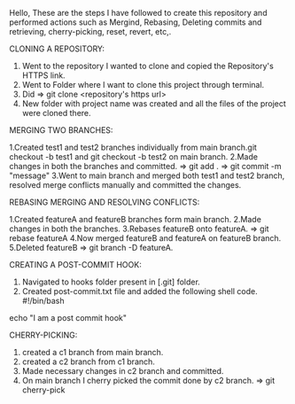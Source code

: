 Hello, These are the steps I have followed to create this repository and performed actions such as Mergind, Rebasing, Deleting commits and retrieving, cherry-picking, reset, revert, etc,.


CLONING A REPOSITORY:

1. Went to the repository I wanted to clone and copied the Repository's HTTPS link.
2. Went to Folder where I want to clone this project through terminal.
3. Did => git clone <repository's https url>
4. New folder with project name was created and all the files of the project were cloned there.


MERGING TWO BRANCHES:

1.Created test1 and test2 branches individually from main branch.git checkout -b test1 and git checkout -b test2 on main branch.
2.Made changes in both the branches and committed. => git add . => git commit -m "message"
3.Went to main branch and merged both test1 and test2 branch, resolved merge conflicts manually and committed the changes.


REBASING MERGING AND RESOLVING CONFLICTS:

1.Created featureA and featureB branches form main branch.
2.Made changes in both the branches.
3.Rebases featureB onto featureA. => git rebase featureA
4.Now merged featureB and featureA on featureB branch.
5.Deleted featureB => git branch -D featureA.


CREATING A POST-COMMIT HOOK:

1. Navigated to hooks folder present in [.git] folder.
2. Created post-commit.txt file and added the following shell code.
#!/bin/bash

echo "I am a post commit hook"


CHERRY-PICKING:
1. created a c1 branch from main branch.
2. created a c2 branch from c1 branch.
3. Made necessary changes in c2 branch and committed.
4. On main branch I cherry picked the commit done by c2 branch. => git cherry-pick <commit-hash of c2>

